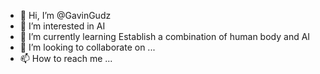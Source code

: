 - 👋 Hi, I’m @GavinGudz
- 👀 I’m interested in AI
- 🌱 I’m currently learning Establish a combination of human body and AI
- 💞️ I’m looking to collaborate on ...
- 📫 How to reach me ...

<!---
GavinGudz/GavinGudz is a ✨ special ✨ repository because its `README.md` (this file) appears on your GitHub profile.
You can click the Preview link to take a look at your changes.
--->
